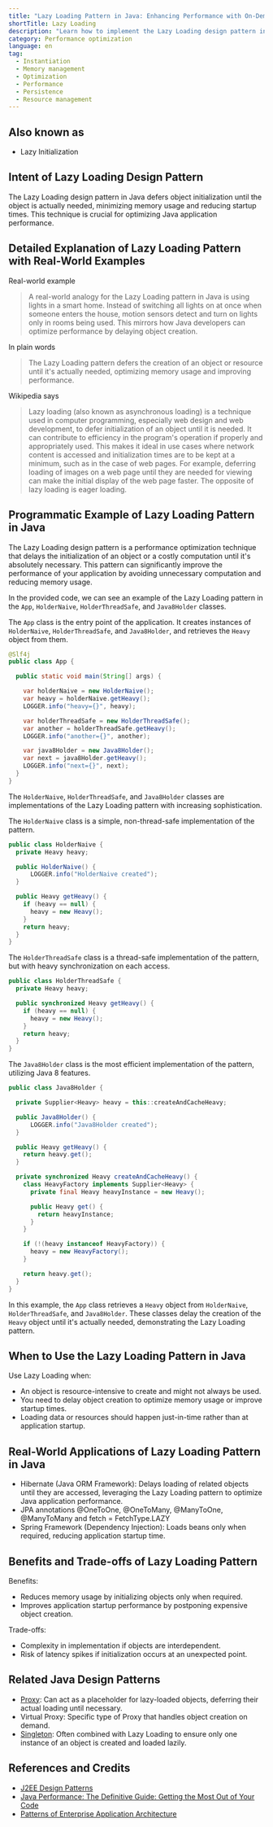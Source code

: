 ```yaml
---
title: "Lazy Loading Pattern in Java: Enhancing Performance with On-Demand Object Initialization"
shortTitle: Lazy Loading
description: "Learn how to implement the Lazy Loading design pattern in Java to optimize memory usage and improve application startup times. Discover practical examples, benefits, and best practices for efficient resource management."
category: Performance optimization
language: en
tag:
  - Instantiation
  - Memory management
  - Optimization
  - Performance
  - Persistence
  - Resource management
---
```


## Also known as

* Lazy Initialization

## Intent of Lazy Loading Design Pattern

The Lazy Loading design pattern in Java defers object initialization until the object is actually needed, minimizing
memory usage and reducing startup times. This technique is crucial for optimizing Java application performance.

## Detailed Explanation of Lazy Loading Pattern with Real-World Examples

Real-world example

> A real-world analogy for the Lazy Loading pattern in Java is using lights in a smart home. Instead of switching all
> lights on at once when someone enters the house, motion sensors detect and turn on lights only in rooms being used. This
> mirrors how Java developers can optimize performance by delaying object creation.

In plain words

> The Lazy Loading pattern defers the creation of an object or resource until it's actually needed, optimizing memory
> usage and improving performance.

Wikipedia says

> Lazy loading (also known as asynchronous loading) is a technique used in computer programming, especially web design
> and web development, to defer initialization of an object until it is needed. It can contribute to efficiency in the
> program's operation if properly and appropriately used. This makes it ideal in use cases where network content is
> accessed and initialization times are to be kept at a minimum, such as in the case of web pages. For example, deferring
> loading of images on a web page until they are needed for viewing can make the initial display of the web page faster.
> The opposite of lazy loading is eager loading.

## Programmatic Example of Lazy Loading Pattern in Java

The Lazy Loading design pattern is a performance optimization technique that delays the initialization of an object or a
costly computation until it's absolutely necessary. This pattern can significantly improve the performance of your
application by avoiding unnecessary computation and reducing memory usage.

In the provided code, we can see an example of the Lazy Loading pattern in the `App`, `HolderNaive`, `HolderThreadSafe`,
and `Java8Holder` classes.

The `App` class is the entry point of the application. It creates instances of `HolderNaive`, `HolderThreadSafe`, and
`Java8Holder`, and retrieves the `Heavy` object from them.

```java
@Slf4j
public class App {

  public static void main(String[] args) {

    var holderNaive = new HolderNaive();
    var heavy = holderNaive.getHeavy();
    LOGGER.info("heavy={}", heavy);

    var holderThreadSafe = new HolderThreadSafe();
    var another = holderThreadSafe.getHeavy();
    LOGGER.info("another={}", another);

    var java8Holder = new Java8Holder();
    var next = java8Holder.getHeavy();
    LOGGER.info("next={}", next);
  }
}
```

The `HolderNaive`, `HolderThreadSafe`, and `Java8Holder` classes are implementations of the Lazy Loading pattern with
increasing sophistication.

The `HolderNaive` class is a simple, non-thread-safe implementation of the pattern.

```java
public class HolderNaive {
  private Heavy heavy;

  public HolderNaive() {
      LOGGER.info("HolderNaive created");
  }

  public Heavy getHeavy() {
    if (heavy == null) {
      heavy = new Heavy();
    }
    return heavy;
  }
}
```

The `HolderThreadSafe` class is a thread-safe implementation of the pattern, but with heavy synchronization on each
access.

```java
public class HolderThreadSafe {
  private Heavy heavy;

  public synchronized Heavy getHeavy() {
    if (heavy == null) {
      heavy = new Heavy();
    }
    return heavy;
  }
}
```

The `Java8Holder` class is the most efficient implementation of the pattern, utilizing Java 8 features.

```java
public class Java8Holder {

  private Supplier<Heavy> heavy = this::createAndCacheHeavy;

  public Java8Holder() {
      LOGGER.info("Java8Holder created");
  }

  public Heavy getHeavy() {
    return heavy.get();
  }

  private synchronized Heavy createAndCacheHeavy() {
    class HeavyFactory implements Supplier<Heavy> {
      private final Heavy heavyInstance = new Heavy();

      public Heavy get() {
        return heavyInstance;
      }
    }

    if (!(heavy instanceof HeavyFactory)) {
      heavy = new HeavyFactory();
    }

    return heavy.get();
  }
}
```

In this example, the `App` class retrieves a `Heavy` object from `HolderNaive`, `HolderThreadSafe`, and `Java8Holder`.
These classes delay the creation of the `Heavy` object until it's actually needed, demonstrating the Lazy Loading
pattern.

## When to Use the Lazy Loading Pattern in Java

Use Lazy Loading when:

* An object is resource-intensive to create and might not always be used.
* You need to delay object creation to optimize memory usage or improve startup times.
* Loading data or resources should happen just-in-time rather than at application startup.

## Real-World Applications of Lazy Loading Pattern in Java

* Hibernate (Java ORM Framework): Delays loading of related objects until they are accessed, leveraging the Lazy Loading
  pattern to optimize Java application performance.
* JPA annotations @OneToOne, @OneToMany, @ManyToOne, @ManyToMany and fetch = FetchType.LAZY
* Spring Framework (Dependency Injection): Loads beans only when required, reducing application startup time.

## Benefits and Trade-offs of Lazy Loading Pattern

Benefits:

* Reduces memory usage by initializing objects only when required.
* Improves application startup performance by postponing expensive object creation.

Trade-offs:

* Complexity in implementation if objects are interdependent.
* Risk of latency spikes if initialization occurs at an unexpected point.

## Related Java Design Patterns

* [Proxy](https://java-design-patterns.com/patterns/proxy/): Can act as a placeholder for lazy-loaded objects, deferring
  their actual loading until necessary.
* Virtual Proxy: Specific type of Proxy that handles object creation on demand.
* [Singleton](https://java-design-patterns.com/patterns/singleton/): Often combined with Lazy Loading to ensure only one
  instance of an object is created and loaded lazily.

## References and Credits

* [J2EE Design Patterns](https://amzn.to/4dpzgmx)
* [Java Performance: The Definitive Guide: Getting the Most Out of Your Code](https://amzn.to/3Wu5neF)
* [Patterns of Enterprise Application Architecture](https://amzn.to/3WfKBPR)
